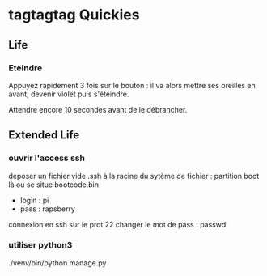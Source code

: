 # tagtagtag Quickies

## Life

### Eteindre
Appuyez rapidement 3 fois sur le bouton : il va alors mettre ses oreilles en avant, devenir violet puis s'éteindre.

Attendre encore 10 secondes avant de le débrancher. 

## Extended Life

### ouvrir l'access ssh
deposer un fichier vide .ssh à la racine du sytème de fichier : partition boot là ou se situe bootcode.bin
- login : pi
- pass : rapsberry

connexion en ssh sur le prot 22
changer le mot de pass : passwd

### utiliser python3
./venv/bin/python manage.py
